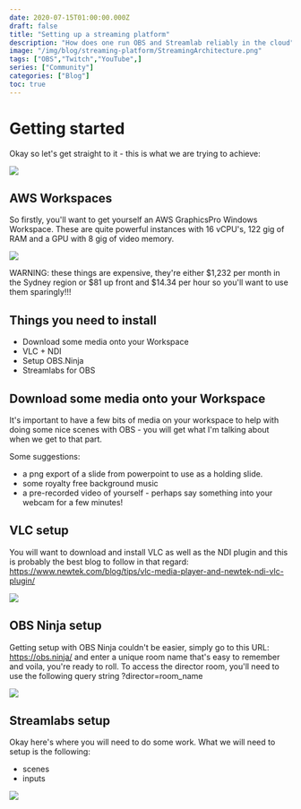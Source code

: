 ```yaml
---
date: 2020-07-15T01:00:00.000Z
draft: false
title: "Setting up a streaming platform"
description: "How does one run OBS and Streamlab reliably in the cloud"
image: "/img/blog/streaming-platform/StreamingArchitecture.png"
tags: ["OBS","Twitch","YouTube",]
series: ["Community"]
categories: ["Blog"]
toc: true
---
```


# Getting started

Okay so let's get straight to it - this is what we are trying to achieve:

![](/img/blog/streaming-platform/StreamingArchitecture.png)


## AWS Workspaces

So firstly, you'll want to get yourself an AWS GraphicsPro Windows Workspace. These are quite powerful instances with 16 vCPU's, 122 gig of RAM and a GPU with 8 gig of video memory.

![](/img/blog/streaming-platform/workspaces.png)

WARNING: these things are expensive, they're either $1,232 per month in the Sydney region or $81 up front and $14.34 per hour so you'll want to use them sparingly!!!

## Things you need to install

- Download some media onto your Workspace
- VLC + NDI
- Setup OBS.Ninja
- Streamlabs for OBS

## Download some media onto your Workspace

It's important to have a few bits of media on your workspace to help with doing some nice scenes with OBS - you will get what I'm talking about when we get to that part.

Some suggestions:

- a png export of a slide from powerpoint to use as a holding slide.
- some royalty free background music
- a pre-recorded video of yourself - perhaps say something into your webcam for a few minutes!

## VLC setup

You will want to download and install VLC as well as the NDI plugin and this is probably the best blog to follow in that regard: https://www.newtek.com/blog/tips/vlc-media-player-and-newtek-ndi-vlc-plugin/

![](/img/blog/streaming-platform/VLC-logo.jpg)

## OBS Ninja setup

Getting setup with OBS Ninja couldn't be easier, simply go to this URL: https://obs.ninja/ and enter a unique room name that's easy to remember and voila, you're ready to roll. To access the director room, you'll need to use the following query string ?director=room_name

![](/img/blog/streaming-platform/obsNinja.png)

## Streamlabs setup

Okay here's where you will need to do some work. What we will need to setup is the following:

- scenes
- inputs

![](/img/blog/streaming-platform/streamlabs.png)
